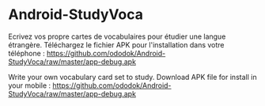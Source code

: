 # Android-StudyVoca

Ecrivez vos propre cartes de vocabulaires pour étudier une langue étrangère.
Téléchargez le fichier APK pour l'installation dans votre téléphone : https://github.com/ododok/Android-StudyVoca/raw/master/app-debug.apk


Write your own vocabulary card set to study.
Download APK file for install in your mobile : https://github.com/ododok/Android-StudyVoca/raw/master/app-debug.apk
